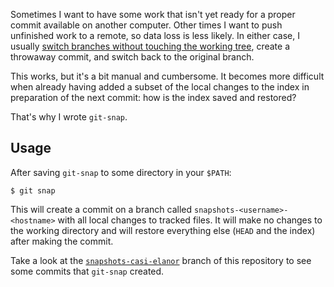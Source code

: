 Sometimes I want to have some work that isn't yet ready for a proper commit available on
another computer.  Other times I want to push unfinished work to a remote, so data loss is
less likely.  In either case, I usually [switch branches without touching the working
tree][1], create a throwaway commit, and switch back to the original branch.

This works, but it's a bit manual and cumbersome.  It becomes more difficult when already
having added a subset of the local changes to the index in preparation of the next commit:
how is the index saved and restored?

That's why I wrote `git-snap`.

## Usage

After saving `git-snap` to some directory in your `$PATH`:

    $ git snap

This will create a commit on a branch called `snapshots-<username>-<hostname>` <!--(as
well as the branch, if necessary)--> with all local changes to tracked files.  It will
make no changes to the working directory and will restore everything else (`HEAD` and the
index) after making the commit.

Take a look at the [`snapshots-casi-elanor`][3] branch of this repository to see some
commits that `git-snap` created.

[1]: https://stackoverflow.com/q/6070179
     "Switching branches without touching the working tree?"
[2]: https://git-scm.com/book/en/v2/Git-Tools-Reset-Demystified#_the_index
     "Git Tools - Reset Demystified - Pro Git"
[3]: https://github.com/meribold/git-snap/commits/snapshots-casi-elanor

